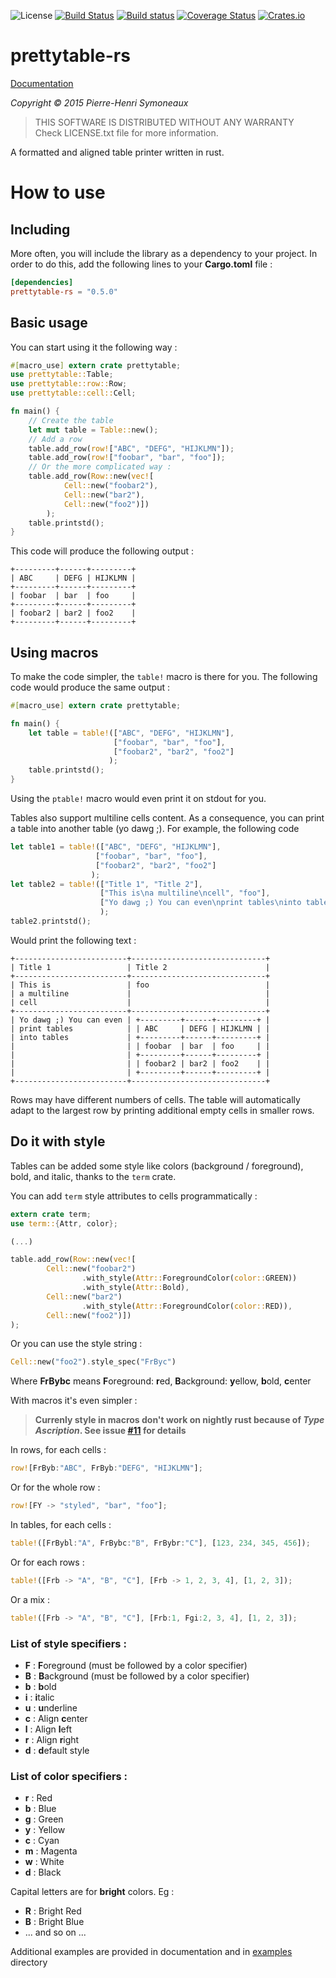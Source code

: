 ![License](http://img.shields.io/badge/license-BSD-lightgrey.svg)
[![Build Status](https://travis-ci.org/phsym/prettytable-rs.svg)](https://travis-ci.org/phsym/prettytable-rs)
[![Build status](https://ci.appveyor.com/api/projects/status/wdh9klb35fed6ik9?svg=true)](https://ci.appveyor.com/project/phsym/tabprint)
[![Coverage Status](https://coveralls.io/repos/phsym/prettytable-rs/badge.svg?branch=master)](https://coveralls.io/github/phsym/prettytable-rs?branch=master)
[![Crates.io](https://img.shields.io/crates/v/prettytable-rs.svg)](https://crates.io/crates/prettytable-rs)

# prettytable-rs

[Documentation](http://phsym.github.io/prettytable-rs)

*Copyright &copy; 2015 Pierre-Henri Symoneaux*

> THIS SOFTWARE IS DISTRIBUTED WITHOUT ANY WARRANTY <br>
> Check LICENSE.txt file for more information. <br>

A formatted and aligned table printer written in rust.

# How to use

## Including

More often, you will include the library as a dependency to your project. In order to do this, add the following lines to your **Cargo.toml** file :

```toml
[dependencies]
prettytable-rs = "0.5.0"

```

## Basic usage

You can start using it the following way :

```rust
#[macro_use] extern crate prettytable;
use prettytable::Table;
use prettytable::row::Row;
use prettytable::cell::Cell;

fn main() {
	// Create the table
	let mut table = Table::new();
	// Add a row
	table.add_row(row!["ABC", "DEFG", "HIJKLMN"]);
    table.add_row(row!["foobar", "bar", "foo"]);
    // Or the more complicated way :
    table.add_row(Row::new(vec![
    		Cell::new("foobar2"),
    		Cell::new("bar2"),
    		Cell::new("foo2")])
    	);
    table.printstd();
}
```

This code will produce the following output :

```text
+---------+------+---------+
| ABC     | DEFG | HIJKLMN |
+---------+------+---------+
| foobar  | bar  | foo     |
+---------+------+---------+
| foobar2 | bar2 | foo2    |
+---------+------+---------+
```

## Using macros

To make the code simpler, the `table!` macro is there for you. The following code would produce the same output :
```rust
#[macro_use] extern crate prettytable;

fn main() {
	let table = table!(["ABC", "DEFG", "HIJKLMN"],
    				   ["foobar", "bar", "foo"],
    				   ["foobar2", "bar2", "foo2"]
    				  );
    table.printstd();
}
```

Using the `ptable!` macro would even print it on stdout for you.

Tables also support multiline cells content. As a consequence, you can print a table into another table (yo dawg ;).
For example, the following code
```rust
let table1 = table!(["ABC", "DEFG", "HIJKLMN"],
				   ["foobar", "bar", "foo"],
				   ["foobar2", "bar2", "foo2"]
				  );
let table2 = table!(["Title 1", "Title 2"],
					["This is\na multiline\ncell", "foo"],
					["Yo dawg ;) You can even\nprint tables\ninto tables", table1]
					);
table2.printstd();
```
Would print the following text :
```text
+-------------------------+------------------------------+
| Title 1                 | Title 2                      |
+-------------------------+------------------------------+
| This is                 | foo                          |
| a multiline             |                              |
| cell                    |                              |
+-------------------------+------------------------------+
| Yo dawg ;) You can even | +---------+------+---------+ |
| print tables            | | ABC     | DEFG | HIJKLMN | |
| into tables             | +---------+------+---------+ |
|                         | | foobar  | bar  | foo     | |
|                         | +---------+------+---------+ |
|                         | | foobar2 | bar2 | foo2    | |
|                         | +---------+------+---------+ |
+-------------------------+------------------------------+
```

Rows may have different numbers of cells. The table will automatically adapt to the largest row by printing additional empty cells in smaller rows.

## Do it with style

Tables can be added some style like colors (background / foreground), bold, and italic, thanks to the `term` crate.

You can add `term` style attributes to cells programmatically :
```rust
extern crate term;
use term::{Attr, color};

(...)

table.add_row(Row::new(vec![
    	Cell::new("foobar2")
                .with_style(Attr::ForegroundColor(color::GREEN))
                .with_style(Attr::Bold),
        Cell::new("bar2")
                .with_style(Attr::ForegroundColor(color::RED)),
        Cell::new("foo2")])
);
```

Or you can use the style string :
```rust
Cell::new("foo2").style_spec("FrByc")
```

Where **FrBybc** means **F**oreground: **r**ed, **B**ackground: **y**ellow, **b**old, **c**enter

With macros it's even simpler :
> **Currenly style in macros don't work on nightly rust because of _Type Ascription_. See issue [#11](https://github.com/phsym/prettytable-rs/issues/11) for details**

In rows, for each cells :
```rust
row![FrByb:"ABC", FrByb:"DEFG", "HIJKLMN"];
```
Or for the whole row :
```rust
row![FY -> "styled", "bar", "foo"];
```
In tables, for each cells :
```rust
table!([FrBybl:"A", FrBybc:"B", FrBybr:"C"], [123, 234, 345, 456]);
```
Or for each rows :
```rust
table!([Frb -> "A", "B", "C"], [Frb -> 1, 2, 3, 4], [1, 2, 3]);
```
Or a mix :
```rust
table!([Frb -> "A", "B", "C"], [Frb:1, Fgi:2, 3, 4], [1, 2, 3]);
```

### List of style specifiers :

* **F** : **F**oreground (must be followed by a color specifier)
* **B** : **B**ackground (must be followed by a color specifier)
* **b** : **b**old
* **i** : **i**talic
* **u** : **u**nderline
* **c** : Align **c**enter
* **l** : Align **l**eft
* **r** : Align **r**ight
* **d** : **d**efault style

### List of color specifiers :

* **r** : Red
* **b** : Blue
* **g** : Green
* **y** : Yellow
* **c** : Cyan
* **m** : Magenta
* **w** : White
* **d** : Black

Capital letters are for **bright** colors. Eg :
* **R** : Bright Red
* **B** : Bright Blue
* ... and so on ...

Additional examples are provided in documentation and in [examples](./examples/) directory
